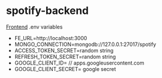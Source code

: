 # spotify-backend
[Frontend](https://github.com/Abdugaffor-97/spotify-clone-react)
.env variables

- FE_URL=http://localhost:3000
- MONGO_CONNECTION=mongodb://127.0.0.1:27017/spotify
- ACCESS_TOKEN_SECRET=random string 
- REFRESH_TOKEN_SECRET=random string
- GOOGLE_CLIENT_ID= // apps.googleusercontent.com
- GOOGLE_CLIENT_SECRET= google secret
